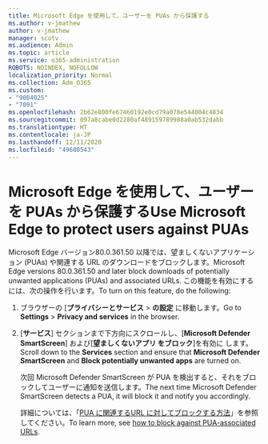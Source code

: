 ```yaml
---
title: Microsoft Edge を使用して、ユーザーを PUAs から保護する
ms.author: v-jmathew
author: v-jmathew
manager: scotv
ms.audience: Admin
ms.topic: article
ms.service: o365-administration
ROBOTS: NOINDEX, NOFOLLOW
localization_priority: Normal
ms.collection: Adm_O365
ms.custom:
- "9004025"
- "7091"
ms.openlocfilehash: 2b62e800fe67460192e0cd79a078e544004c4834
ms.sourcegitcommit: 097a8cabe0d2280af489159789988a0ab532dabb
ms.translationtype: HT
ms.contentlocale: ja-JP
ms.lasthandoff: 12/11/2020
ms.locfileid: "49680543"
---
```

# <a name="use-microsoft-edge-to-protect-users-against-puas"></a><span data-ttu-id="c9c5b-102">Microsoft Edge を使用して、ユーザーを PUAs から保護する</span><span class="sxs-lookup"><span data-stu-id="c9c5b-102">Use Microsoft Edge to protect users against PUAs</span></span>

<span data-ttu-id="c9c5b-103">Microsoft Edge バージョン80.0.361.50 以降では、望ましくないアプリケーション (PUAs) や関連する URL のダウンロードをブロックします。</span><span class="sxs-lookup"><span data-stu-id="c9c5b-103">Microsoft Edge versions 80.0.361.50 and later block downloads of potentially unwanted applications (PUAs) and associated URLs.</span></span> <span data-ttu-id="c9c5b-104">この機能を有効にするには、次の操作を行います。</span><span class="sxs-lookup"><span data-stu-id="c9c5b-104">To turn on this feature, do the following:</span></span>

1. <span data-ttu-id="c9c5b-105">ブラウザーの [**プライバシーとサービス** > **の設定** に移動します。</span><span class="sxs-lookup"><span data-stu-id="c9c5b-105">Go to **Settings** > **Privacy and services** in the browser.</span></span>

2. <span data-ttu-id="c9c5b-106">[**サービス**] セクションまで下方向にスクロールし、[**Microsoft Defender SmartScreen**] および[**望ましくないアプリ をブロック**]を有効に します。</span><span class="sxs-lookup"><span data-stu-id="c9c5b-106">Scroll down to the **Services** section and ensure that **Microsoft Defender SmartScreen** and **Block potentially unwanted apps** are turned on.</span></span>

    <span data-ttu-id="c9c5b-107">次回 Microsoft Defender SmartScreen が PUA を検出すると、それをブロックしてユーザーに通知を送信します。</span><span class="sxs-lookup"><span data-stu-id="c9c5b-107">The next time Microsoft Defender SmartScreen detects a PUA, it will block it and notify you accordingly.</span></span>

    <span data-ttu-id="c9c5b-108">詳細については、「[PUA に関連するURL に対してブロックする方法](https://go.microsoft.com/fwlink/?linkid=2133024)」を参照してください。</span><span class="sxs-lookup"><span data-stu-id="c9c5b-108">To learn more, see [how to block against PUA-associated URLs](https://go.microsoft.com/fwlink/?linkid=2133024).</span></span>
